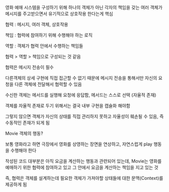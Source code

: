 영화 예매 시스템을 구성하기 위해 하나의 객체가 아닌 각자의 책임을 갖는 여러 객체가 메시지를 주고받으면서 유기적으로 상호작용 한다는게 핵심

협력 : 메시지, 여러 객체, 상호작용

책임 : 협력에 참여하기 위해 수행해야 하는 로직

역할 : 객체가 협력 안에서 수행하는 책임들

협력 > 역할 > 책임으로 구성되는 것 같음

협력은 메시지 전송이 필수

다른객체의 상세 구현에 직접 접근할 수 없기 때문에 메시지 전송을 통해서만 자신의 요청을 다른 객체에 전달해서 협력할 수 있음

수신한 객체는 메서드를 실행해 요청에 응답함, 메서드는 스스로 선택 (자율적 존재)

객체를 자율적 존재로 두기 위해서는 결국 내부 구현을 캡슐화 해야함

그렇지 않으면 객체가 자신의 상태를 직접 관리하지 못하고 자율성이 훼손될 수 있음, 즉 수동적인 존재가 되게 됨

Movie 객체의 행동?

보통 영화라고 하면 극장에서 영화를 상영하는 장면을 연상하고, 자연스럽게 play 행동을 수행해야 한다

작성된 코드 대부분은 아직 요금을 계산하는 행동과 관련되어 있는데, Movie는 영화를 예매하기 위한 협력에 참여하고 있고 그 안에서 요금을 계산하는 책임을 지고 있는 것

즉, 협력은 객체를 설계하는데 필요한 객체가 가져야할 상태들에 대한 문맥(Context)를 제공하게 됨